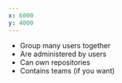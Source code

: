 ```yaml
---
x: 6000
y: 4000
---
```


* Group many users together
* Are administered by users
* Can own repositories
* Contains teams (if you want)